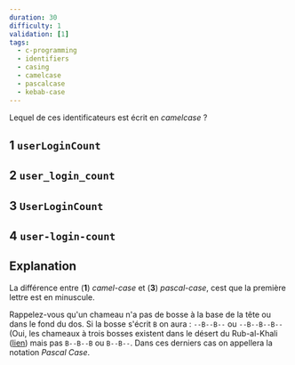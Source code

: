 ```yaml
---
duration: 30
difficulty: 1
validation: [1]
tags:
  - c-programming
  - identifiers
  - casing
  - camelcase
  - pascalcase
  - kebab-case
---
```

Lequel de ces identificateurs est écrit en *camelcase* ?

## 1 `userLoginCount`
## 2 `user_login_count`
## 3 `UserLoginCount`
## 4 `user-login-count`

## Explanation

La différence entre (**1**) *camel-case* et (**3**) *pascal-case*, cest que la première lettre est en minuscule.

Rappelez-vous qu'un chameau n'a pas de bosse à la base de la tête ou dans le fond du dos. Si la bosse s'écrit `B` on aura : `--B--B--` ou `--B--B--B--` (Oui, les chameaux à trois bosses existent dans le désert du Rub-al-Khali ([lien](https://kawa-news.com/des-chameaux-a-trois-bosses-decouverts-sur-la-peninsule-arabique/)) mais pas `B--B--B` ou `B--B--`. Dans ces derniers cas on appellera la notation *Pascal Case*.
